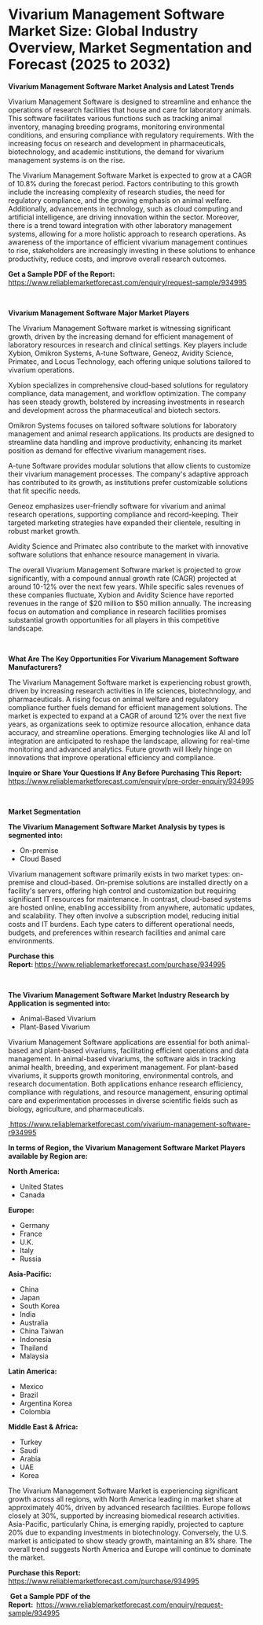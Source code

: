 <p><h1>Vivarium Management Software Market Size: Global Industry Overview, Market Segmentation and Forecast (2025 to 2032)</h1></p><p><strong>Vivarium Management Software Market Analysis and Latest Trends</strong></p>
<p><p>Vivarium Management Software is designed to streamline and enhance the operations of research facilities that house and care for laboratory animals. This software facilitates various functions such as tracking animal inventory, managing breeding programs, monitoring environmental conditions, and ensuring compliance with regulatory requirements. With the increasing focus on research and development in pharmaceuticals, biotechnology, and academic institutions, the demand for vivarium management systems is on the rise.</p><p>The Vivarium Management Software Market is expected to grow at a CAGR of 10.8% during the forecast period. Factors contributing to this growth include the increasing complexity of research studies, the need for regulatory compliance, and the growing emphasis on animal welfare. Additionally, advancements in technology, such as cloud computing and artificial intelligence, are driving innovation within the sector. Moreover, there is a trend toward integration with other laboratory management systems, allowing for a more holistic approach to research operations. As awareness of the importance of efficient vivarium management continues to rise, stakeholders are increasingly investing in these solutions to enhance productivity, reduce costs, and improve overall research outcomes.</p></p>
<p><strong>Get a Sample PDF of the Report:&nbsp;</strong> <a href="https://www.reliablemarketforecast.com/enquiry/request-sample/934995?utm_campaign=1890&utm_medium=2&utm_source=Github&utm_content=ia&utm_term=18042025&utm_id=vivarium-management-software">https://www.reliablemarketforecast.com/enquiry/request-sample/934995</a></p>
<p>&nbsp;</p>
<p><strong>Vivarium Management Software Major Market Players</strong></p>
<p><p>The Vivarium Management Software market is witnessing significant growth, driven by the increasing demand for efficient management of laboratory resources in research and clinical settings. Key players include Xybion, Omikron Systems, A-tune Software, Geneoz, Avidity Science, Primatec, and Locus Technology, each offering unique solutions tailored to vivarium operations.</p><p>Xybion specializes in comprehensive cloud-based solutions for regulatory compliance, data management, and workflow optimization. The company has seen steady growth, bolstered by increasing investments in research and development across the pharmaceutical and biotech sectors.</p><p>Omikron Systems focuses on tailored software solutions for laboratory management and animal research applications. Its products are designed to streamline data handling and improve productivity, enhancing its market position as demand for effective vivarium management rises.</p><p>A-tune Software provides modular solutions that allow clients to customize their vivarium management processes. The company's adaptive approach has contributed to its growth, as institutions prefer customizable solutions that fit specific needs.</p><p>Geneoz emphasizes user-friendly software for vivarium and animal research operations, supporting compliance and record-keeping. Their targeted marketing strategies have expanded their clientele, resulting in robust market growth.</p><p>Avidity Science and Primatec also contribute to the market with innovative software solutions that enhance resource management in vivaria.</p><p>The overall Vivarium Management Software market is projected to grow significantly, with a compound annual growth rate (CAGR) projected at around 10-12% over the next few years. While specific sales revenues of these companies fluctuate, Xybion and Avidity Science have reported revenues in the range of $20 million to $50 million annually. The increasing focus on automation and compliance in research facilities promises substantial growth opportunities for all players in this competitive landscape.</p></p>
<p>&nbsp;</p>
<p><strong>What Are The Key Opportunities For Vivarium Management Software Manufacturers?</strong></p>
<p><p>The Vivarium Management Software market is experiencing robust growth, driven by increasing research activities in life sciences, biotechnology, and pharmaceuticals. A rising focus on animal welfare and regulatory compliance further fuels demand for efficient management solutions. The market is expected to expand at a CAGR of around 12% over the next five years, as organizations seek to optimize resource allocation, enhance data accuracy, and streamline operations. Emerging technologies like AI and IoT integration are anticipated to reshape the landscape, allowing for real-time monitoring and advanced analytics. Future growth will likely hinge on innovations that improve operational efficiency and compliance.</p></p>
<p><strong>Inquire or Share Your Questions If Any Before Purchasing This Report:</strong> <a href="https://www.reliablemarketforecast.com/enquiry/pre-order-enquiry/934995?utm_campaign=1890&utm_medium=2&utm_source=Github&utm_content=ia&utm_term=18042025&utm_id=vivarium-management-software">https://www.reliablemarketforecast.com/enquiry/pre-order-enquiry/934995</a></p>
<p>&nbsp;</p>
<p><strong>Market Segmentation</strong></p>
<p><strong>The Vivarium Management Software Market Analysis by types is segmented into:</strong></p>
<p><ul><li>On-premise</li><li>Cloud Based</li></ul></p>
<p><p>Vivarium management software primarily exists in two market types: on-premise and cloud-based. On-premise solutions are installed directly on a facility's servers, offering high control and customization but requiring significant IT resources for maintenance. In contrast, cloud-based systems are hosted online, enabling accessibility from anywhere, automatic updates, and scalability. They often involve a subscription model, reducing initial costs and IT burdens. Each type caters to different operational needs, budgets, and preferences within research facilities and animal care environments.</p></p>
<p><strong>Purchase this Report:&nbsp;</strong><a href="https://www.reliablemarketforecast.com/purchase/934995?utm_campaign=1890&utm_medium=2&utm_source=Github&utm_content=ia&utm_term=18042025&utm_id=vivarium-management-software">https://www.reliablemarketforecast.com/purchase/934995</a></p>
<p>&nbsp;</p>
<p><strong>The Vivarium Management Software Market Industry Research by Application is segmented into:</strong></p>
<p><ul><li>Animal-Based Vivarium</li><li>Plant-Based Vivarium</li></ul></p>
<p><p>Vivarium Management Software applications are essential for both animal-based and plant-based vivariums, facilitating efficient operations and data management. In animal-based vivariums, the software aids in tracking animal health, breeding, and experiment management. For plant-based vivariums, it supports growth monitoring, environmental controls, and research documentation. Both applications enhance research efficiency, compliance with regulations, and resource management, ensuring optimal care and experimentation processes in diverse scientific fields such as biology, agriculture, and pharmaceuticals.</p></p>
<p><a href="https://www.reliablemarketforecast.com/vivarium-management-software-r934995?utm_campaign=1890&utm_medium=2&utm_source=Github&utm_content=ia&utm_term=18042025&utm_id=vivarium-management-software">&nbsp;https://www.reliablemarketforecast.com/vivarium-management-software-r934995</a></p>
<p><strong>In terms of Region, the Vivarium Management Software Market Players available by Region are:</strong></p>
<p>
    <p> <strong> North America: </strong>
        <ul>
            <li>United States</li>
            <li>Canada</li>
        </ul>
        </p> 
    <p> <strong> Europe: </strong>
        <ul>
            <li>Germany</li>
            <li>France</li>
            <li>U.K.</li>
            <li>Italy</li>
            <li>Russia</li>
        </ul>
        </p> 
    <p> <strong> Asia-Pacific: </strong>
        <ul>
            <li>China</li>
            <li>Japan</li>
            <li>South Korea</li>
            <li>India</li>
            <li>Australia</li>
            <li>China Taiwan</li>
            <li>Indonesia</li>
            <li>Thailand</li>
            <li>Malaysia</li>
        </ul>
        </p> 
    <p> <strong> Latin America: </strong>
        <ul>
            <li>Mexico</li>
            <li>Brazil</li>
            <li>Argentina Korea</li>
            <li>Colombia</li>
        </ul>
        </p> 
    <p> <strong> Middle East & Africa: </strong>
        <ul>
            <li>Turkey</li>
            <li>Saudi</li>
            <li>Arabia</li>
            <li>UAE</li>
            <li>Korea</li>
        </ul>
    </p>
    </p>
<p><p>The Vivarium Management Software Market is experiencing significant growth across all regions, with North America leading in market share at approximately 40%, driven by advanced research facilities. Europe follows closely at 30%, supported by increasing biomedical research activities. Asia-Pacific, particularly China, is emerging rapidly, projected to capture 20% due to expanding investments in biotechnology. Conversely, the U.S. market is anticipated to show steady growth, maintaining an 8% share. The overall trend suggests North America and Europe will continue to dominate the market.</p></p>
<p><strong>Purchase this Report: </strong><a href="https://www.reliablemarketforecast.com/purchase/934995?utm_campaign=1890&utm_medium=2&utm_source=Github&utm_content=ia&utm_term=18042025&utm_id=vivarium-management-software">https://www.reliablemarketforecast.com/purchase/934995</a></p>
<p>&nbsp;<strong>Get a Sample PDF of the Report:&nbsp;&nbsp;</strong><a href="https://www.reliablemarketforecast.com/enquiry/request-sample/934995?utm_campaign=1890&utm_medium=2&utm_source=Github&utm_content=ia&utm_term=18042025&utm_id=vivarium-management-software">https://www.reliablemarketforecast.com/enquiry/request-sample/934995</a></p>
<p><strong></strong></p>
<p><p></p><p></p><p></p></p>
